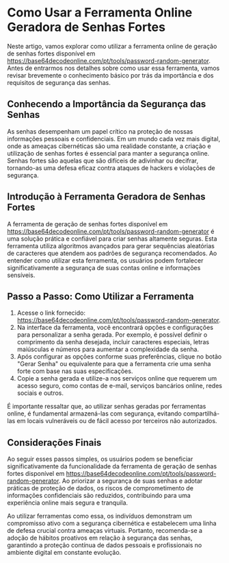 Como Usar a Ferramenta Online Geradora de Senhas Fortes
=======================================================

Neste artigo, vamos explorar como utilizar a ferramenta online de geração de senhas fortes disponível em <https://base64decodeonline.com/pt/tools/password-random-generator>. Antes de entrarmos nos detalhes sobre como usar essa ferramenta, vamos revisar brevemente o conhecimento básico por trás da importância e dos requisitos de segurança das senhas.

Conhecendo a Importância da Segurança das Senhas
------------------------------------------------

As senhas desempenham um papel crítico na proteção de nossas informações pessoais e confidenciais. Em um mundo cada vez mais digital, onde as ameaças cibernéticas são uma realidade constante, a criação e utilização de senhas fortes é essencial para manter a segurança online. Senhas fortes são aquelas que são difíceis de adivinhar ou decifrar, tornando-as uma defesa eficaz contra ataques de hackers e violações de segurança.

Introdução à Ferramenta Geradora de Senhas Fortes
-------------------------------------------------

A ferramenta de geração de senhas fortes disponível em <https://base64decodeonline.com/pt/tools/password-random-generator> é uma solução prática e confiável para criar senhas altamente seguras. Esta ferramenta utiliza algoritmos avançados para gerar sequências aleatórias de caracteres que atendem aos padrões de segurança recomendados. Ao entender como utilizar esta ferramenta, os usuários podem fortalecer significativamente a segurança de suas contas online e informações sensíveis.

Passo a Passo: Como Utilizar a Ferramenta
-----------------------------------------

1. Acesse o link fornecido: <https://base64decodeonline.com/pt/tools/password-random-generator>.
2. Na interface da ferramenta, você encontrará opções e configurações para personalizar a senha gerada. Por exemplo, é possível definir o comprimento da senha desejada, incluir caracteres especiais, letras maiúsculas e números para aumentar a complexidade da senha.
3. Após configurar as opções conforme suas preferências, clique no botão "Gerar Senha" ou equivalente para que a ferramenta crie uma senha forte com base nas suas especificações.
4. Copie a senha gerada e utilize-a nos serviços online que requerem um acesso seguro, como contas de e-mail, serviços bancários online, redes sociais e outros.

É importante ressaltar que, ao utilizar senhas geradas por ferramentas online, é fundamental armazená-las com segurança, evitando compartilhá-las em locais vulneráveis ou de fácil acesso por terceiros não autorizados.

Considerações Finais
--------------------

Ao seguir esses passos simples, os usuários podem se beneficiar significativamente da funcionalidade da ferramenta de geração de senhas fortes disponível em <https://base64decodeonline.com/pt/tools/password-random-generator>. Ao priorizar a segurança de suas senhas e adotar práticas de proteção de dados, os riscos de comprometimento de informações confidenciais são reduzidos, contribuindo para uma experiência online mais segura e tranquila.

Ao utilizar ferramentas como essa, os indivíduos demonstram um compromisso ativo com a segurança cibernética e estabelecem uma linha de defesa crucial contra ameaças virtuais. Portanto, recomenda-se a adoção de hábitos proativos em relação à segurança das senhas, garantindo a proteção contínua de dados pessoais e profissionais no ambiente digital em constante evolução.